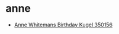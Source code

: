 # anne

 * [Anne Whitemans Birthday Kugel 350156](../../index/a/anne-whitemans-birthday-kugel-350156.json)

